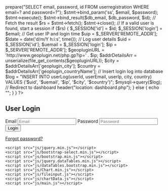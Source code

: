 <?php
session_start();
include('includes/config.php');

// Check if login form is submitted
if (isset($_POST['login'])) {
    $email = $_POST['email'];
    $password = $_POST['password'];

    // Prepare the SQL statement to prevent SQL injection
    $stmt = $mysqli->prepare("SELECT email, password, id FROM userregistration WHERE email=? and password=?");
    $stmt->bind_param('ss', $email, $password);
    $stmt->execute();
    $stmt->bind_result($db_email, $db_password, $id);

    // Fetch the result
    $rs = $stmt->fetch();
    $stmt->close();

    // If a valid user is found, start a session
    if ($rs) {
        $_SESSION['id'] = $id;
        $_SESSION['login'] = $email;

        // Get user IP and login time
        $uip = $_SERVER['REMOTE_ADDR'];
        $ldate = date('d/m/Y h:i:s', time());

        // Log user details
        $uid = $_SESSION['id'];
        $uemail = $_SESSION['login'];
        $ip = $_SERVER['REMOTE_ADDR'];
        $geopluginURL = 'http://www.geoplugin.net/php.gp?ip=' . $ip;
        $addrDetailsArr = unserialize(file_get_contents($geopluginURL));
        $city = $addrDetailsArr['geoplugin_city'];
        $country = $addrDetailsArr['geoplugin_countryName'];

        // Insert login log into database
        $log = "INSERT INTO userLog(userId, userEmail, userIp, city, country) 
                VALUES ('$uid', '$uemail', '$ip', '$city', '$country')";
        $mysqli->query($log);

        // Redirect to dashboard
        header("location: dashboard.php");
    } else {
        echo "<script>alert('Invalid Username/Email or Password');</script>";
    }
}
?>

<!doctype html>
<html lang="en" class="no-js">
<head>
    <meta charset="UTF-8">
    <meta http-equiv="X-UA-Compatible" content="IE=edge">
    <meta name="viewport" content="width=device-width, initial-scale=1, minimum-scale=1, maximum-scale=1">
    <meta name="description" content="">
    <meta name="author" content="">
    <meta name="theme-color" content="#3e454c">
    <title>Student Hostel Registration</title>
    <link rel="stylesheet" href="css/font-awesome.min.css">
    <link rel="stylesheet" href="css/bootstrap.min.css">
    <link rel="stylesheet" href="css/dataTables.bootstrap.min.css">
    <link rel="stylesheet" href="css/bootstrap-social.css">
    <link rel="stylesheet" href="css/bootstrap-select.css">
    <link rel="stylesheet" href="css/fileinput.min.css">
    <link rel="stylesheet" href="css/awesome-bootstrap-checkbox.css">
    <link rel="stylesheet" href="css/style.css">
    <script type="text/javascript" src="js/jquery-1.11.3-jquery.min.js"></script>
    <script type="text/javascript" src="js/validation.min.js"></script>
    <script type="text/javascript" src="http://code.jquery.com/jquery.min.js"></script>
    <script type="text/javascript">
        function valid(){
            if(document.registration.password.value != document.registration.cpassword.value){
                alert("Password and Re-Type Password Field do not match!!");
                document.registration.cpassword.focus();
                return false;
            }
            return true;
        }
    </script>
</head>
<body>
    <?php include('includes/header.php'); ?>
    <div class="ts-main-content">
        <?php include('includes/sidebar.php'); ?>
        <div class="content-wrapper">
            <div class="container-fluid">
                <div class="row">
                    <div class="col-md-12">
                        <h2 class="page-title">User Login</h2>
                        <div class="row">
                            <div class="col-md-6 col-md-offset-3">
                                <div class="well row pt-x pb-3x bk-light">
                                    <div class="col-md-8 col-md-offset-2">
                                        <form action="" class="mt" method="post">
                                            <label for="" class="text-uppercase text-sm">Email</label>
                                            <input type="text" placeholder="Email" name="email" class="form-control mb">
                                            <label for="" class="text-uppercase text-sm">Password</label>
                                            <input type="password" placeholder="Password" name="password" class="form-control mb">
                                            <input type="submit" name="login" class="btn btn-primary btn-block" value="Login">
                                        </form>
                                    </div>
                                </div>
                                <div class="text-center text-light">
                                    <a href="forgot-password.php" class="text-light">Forgot password?</a>
                                </div>
                            </div>
                        </div>
                    </div>
                </div>
            </div>
        </div>
    </div>

    <script src="js/jquery.min.js"></script>
    <script src="js/bootstrap-select.min.js"></script>
    <script src="js/bootstrap.min.js"></script>
    <script src="js/jquery.dataTables.min.js"></script>
    <script src="js/dataTables.bootstrap.min.js"></script>
    <script src="js/Chart.min.js"></script>
    <script src="js/fileinput.js"></script>
    <script src="js/chartData.js"></script>
    <script src="js/main.js"></script>
</body>
</html>
